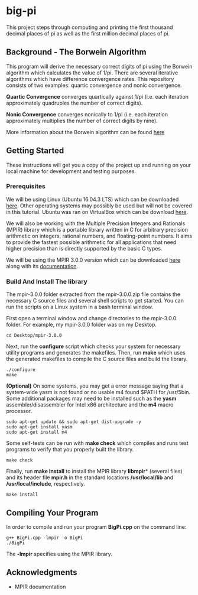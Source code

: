 # big-pi

This project steps through computing and printing the first thousand decimal places of pi as well as the first million decimal places of pi.

## Background - The Borwein Algorithm ##

This program will derive the necessary correct digits of pi using the Borwein algorithm which calculates the value of 1/pi. There are several iterative algorithms which have difference convergence rates. This repository consists of two examples: quartic convergence and nonic convergence.

**Quartic Convergence** converges quartically against 1/pi (i.e. each iteration approximately quadruples the number of correct digits).

**Nonic Convergence** converges nonically to 1/pi (i.e. each iteration approximately multiplies the number of correct digits by nine).

More information about the Borwein algorithm can be found [here](https://en.wikipedia.org/wiki/Borwein%27s_algorithm)

## Getting Started

These instructions will get you a copy of the project up and running on your local machine for development and testing purposes.

### Prerequisites

We will be using Linux (Ubuntu 16.04.3 LTS) which can be downloaded [here](https://www.ubuntu.com/download/desktop). Other operating systems may possibly be used but will not be covered in this tutorial. Ubuntu was ran on VirtualBox which can be download [here](https://www.virtualbox.org/wiki/Downloads).

We will also be working with the Multiple Precision Integers and Rationals (MPIR) library which is a portable library written in C for arbitrary precision arithmetic on integers, rational numbers, and floating-point numbers. It aims to provide the fastest possible arithmetic for all applications that need higher precision than is directly supported by the basic C types.

We will be using the MPIR 3.0.0 version which can be downloaded [here](http://mpir.org/downloads.html) along with its [documentation](http://mpir.org/mpir-3.0.0.pdf).

### Build And Install The library

The mpir-3.0.0 folder extracted from the mpir-3.0.0.zip file contains the necessary C source files and several shell scripts to get started. You can run the scripts on a Linux system in a bash terminal window.

First open a terminal window and change directories to the mpir-3.0.0 folder. For example, my mpir-3.0.0 folder was on my Desktop.

```
cd Desktop/mpir-3.0.0
```

Next, run the **configure** script which checks your system for necessary utility programs and generates the makefiles. Then, run **make** which uses the generated makefiles to compile the C source files and build the library.

```
./configure
make
```

**(Optional)** On some systems, you may get a error message saying that a system-wide yasm is not found or no usable m4 found $PATH for /usr/5bin. Some additional packages may need to be installed such as the **yasm** assembler/disassembler for Intel x86 architecture and the **m4** macro processor.

```
sudo apt-get update && sudo apt-get dist-upgrade -y
sudo apt-get install yasm
sudo apt-get install m4
```

Some self-tests can be run with **make check** which compiles and runs test programs to verify that you properly built the library.

```
make check
```

Finally, run **make install** to install the MPIR library **libmpir*** (several files) and its header file **mpir.h** in the standard locations **/usr/local/lib** and **/usr/local/include**, respectively.

```
make install
```

## Compiling Your Program ##

In order to compile and run your program **BigPi.cpp** on the command line:

```
g++ BigPi.cpp -lmpir -o BigPi
./BigPi
```

The **-lmpir** specifies using the MPIR library.

## Acknowledgments

* MPIR documentation
